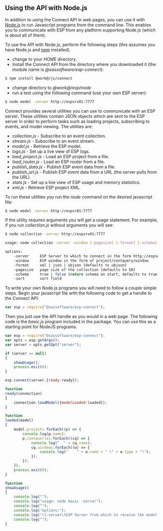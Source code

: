 ## Using the API with Node.js
In addition to using the Connect API in web pages, you can use it 
with [Node.js](http://www.nodejs.org) to run Javascript programs from the command
line. This enables you to communicate with ESP from any platform supporting Node.js (which is about all of them). 

To use the API with Node.js, perform the following steps (this assumes you have Node.js and [npm](https://www.npmjs.com) installed).
* change to your HOME directory.
* Install the Connect API from the directory where you downloaded it (the module name is *@sassoftware/esp-connect*):

```sh
$ npm install @work@/js/connect
```
* change directory to *@work@/esp/node*
* run a test using the following command (use your own ESP server):

```sh
$ node model -server http://espsrv01:7777
```

Connect provides several utilities you can use to communicate with an ESP server. These utilities contain JSON objects which are sent to the ESP server in order to perform tasks such
as loading projects, subscribing to events, and model viewing. The utilities are:
* *collection.js* - Subscribe to an event collection.</li>
* *stream.js* - Subscribe to an event stream.</li>
* *model.js* - Retrieve the ESP model.</li>
* *logs.js* - Set up a live view of ESP logs.</li>
* *load_project.js* - Load an ESP project from a file.</li>
* *load_router.js* - Load an ESP router from a file.</li>
* *publish_data.js* - Publish ESP event data from a file.</li>
* *publish_url.js* - Publish ESP event data from a URL (the server pulls from the URL).</li>
* *stats.js* - Set up a live view of ESP usage and memory statistics.</li>
* *xml.js* - Retrieve ESP project XML.

To run these utilities you run the *node* command on the desired javascript file:

```sh
$ node model -server http://espsr01:7777
```

If the utility requires arguments you will get a usage statement. For example, if you run *collection.js* without arguments you will see:

```sh
$ node collection -server http://espsrv01:7777

usage: node collection -server -window [-pagesize] [-format] [-schema]

options:
	-server     ESP Server to which to connect in the form http://espserver:7777
	-window     ESP window in the form of project/contquery/window
	-format     xml | json | ubjson (defaults to ubjson)
	-pagesize   page size of the collection (defaults to 50)
	-schema     true | false (return schema on start, defaults to true)
	-sort       sort field
```

To write your own Node.js programs you will need to follow a couple simple steps. Begin your javascript file with the following code to get a 
handle to the Connect API:

```javascript
var esp = require("@sassoftware/esp-connect");
```

Then you just use the API handle as you would in a web page. The following code is the *basic.js* program included in the package. You can 
use this as a starting point for NodeJS programs.
```javascript
var esp = require("@sassoftware/esp-connect");
var opts = esp.getArgs();
var server = opts.getOpt("server");

if (server == null)
{
    showUsage();
    process.exit(0);
}

esp.connect(server,{ready:ready});

function
ready(connection)
{
    connection.loadModel({modelLoaded:loaded});
}

function
loaded(model)
{
    model.projects.forEach((p) => {
        console.log(p.name);
        p.contqueries.forEach((cq) => {
            console.log("  " + cq.name);
            cq.windows.forEach((w) => {
                console.log("    " + w.name + " (" + w.type + ")");
            });
        });
    });
    process.exit(0);
}

function
showUsage()
{
    console.log("");
    console.log("usage: node basic -server");
    console.log("");
    console.log("options:");
    console.log("\t-server\tESP Server from which to receive the model (in the form http://espserver:7777)");
    console.log("");
}
```
